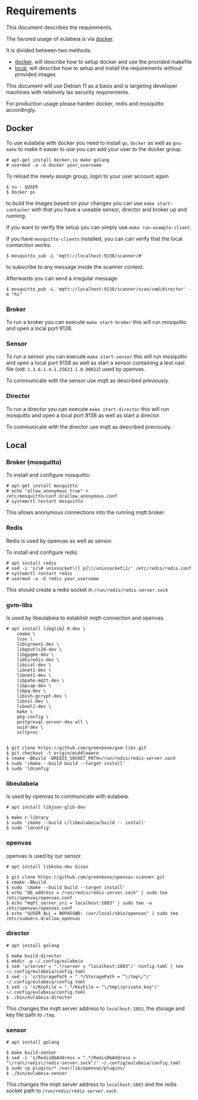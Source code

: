 # Requirements

This document describes the requirements. 

The favored usage of eulabeia is via [docker](#Docker).

It is divided between two methods:
- [docker](#Docker), will describe how to setup docker and use the provided makefile
- [local](#Local), will describe how to setup and install the requirements without provided images

This document will use Debian 11 as a basis and is targeting developer machines with relatively lax security requirements. 

For production usage please harden docker, redis and mosquitto accordingly.

## Docker

To use eulabeia with docker you need to install `go`, `docker` as well as `gnu-make` to make it easier to use you can add your user to the docker group.

```
# apt-get install docker.io make golang
# usermod -a -G docker your_username
```

To reload the newly assign group, login to your user account again

```
$ su - $USER
$ docker ps
```

to build the images based on your changes you can use `make start-container` with that you have a useable sensor, director and broker up and running.

If you want to verify the setup you can simply use `make run-example-client`.

If you have `mosquitto-clients` installed, you can can verify that the local connection works:
```
$ mosquitto_sub -L 'mqtt://localhost:9138/scanner/#'
```

to subscribe to any message inside the scanner context. 

Afterwards you can send a irregular message

```
$ mosquitto_pub -L 'mqtt://localhost:9138/scanner/scan/cmd/director' -m "hi"
```

### Broker

To run a broker you can execute `make start-broker` this will run mosquitto and open a local port 9138.

### Sensor

To run a sensor you can execute `make start-sensor` this will run mosquitto and open a local port 9138 as well as start a sensor containing a test nasl file (oid: `1.3.6.1.4.1.25623.1.0.90022`) used by openvas.

To communicate with the sensor use mqtt as described previously.

### Director

To run a director you can execute `make start-director` this will run mosquitto and open a local port 9138 as well as start a director.

To communicate with the director use mqtt as described previously.

## Local

### Broker (mosquitto)

To install and configure mosquitto:

```
# apt-get install mosquitto
# echo "allow_anonymous true" > /etc/mosquitto/conf.d/allow_anonymous.conf
# systemctl restart mosquitto
```

This allows anonymous connections into the running mqtt broker.

### Redis

Redis is used by openvas as well as sensor.

To install and configure redis:

```
# apt install redis
# sed -i 's/\# unixsocket\([ p]\)/unixsocket\1/' /etc/redis/redis.conf
# systemctl restart redis
# usermod -a -G redis your_username
```

This should create a redis socket in `/run/redis/redis-server.sock`

### gvm-libs

Is used by libeulabeia to establish mqtt-connection and openvas.

```
# apt install libglib2.0-dev \
    cmake \
    lcov \
    libcgreen1-dev \
    libgnutls28-dev \
    libgpgme-dev \
    libhiredis-dev \
    libical-dev \
    libnet1-dev \
    libnet1-dev \
    libpaho-mqtt-dev \
    libpcap-dev \
    libpq-dev \
    libssh-gcrypt-dev \
    libssl-dev \
    libxml2-dev \
    make \
    pkg-config \
    postgresql-server-dev-all \
    uuid-dev \
    xsltproc
```

```

$ git clone https://github.com/greenbone/gvm-libs.git
$ git checkout -t origin/middleware
$ cmake -Bbuild -DREDIS_SOCKET_PATH=/run/redis/redis-server.sock
$ sudo 'cmake --build build --target install'
$ sudo 'ldconfig'
```

### libeulabeia

Is used by openvas to communicate with eulabeia.

```
# apt install libjson-glib-dev
```

```
$ make c-library
$ sudo 'cmake --build c/libeulabeia/build -- install'
$ sudo 'ldconfig'
```


### openvas

openvas is used by our sensor.

```
# apt install libksba-dev bison
```

```
$ git clone https://github.com/greenbone/openvas-scanner.git
$ cmake -Bbuild
$ sudo 'cmake --build build --target install'
$ echo "db_address = /run/redis/redis-server.sock" | sudo tee /etc/openvas/openvas.conf
$ echo "mqtt_server_uri = localhost:1883" | sudo tee -a /etc/openvas/openvas.conf
$ echo "$USER ALL = NOPASSWD: /usr/local/sbin/openvas" | sudo tee /etc/sudoers.d/allow_openvas
```

### director

```
# apt install golang
```

```
$ make build-director
$ mkdir -p ~/.config/eulabeia
$ sed 's/server = ".*/server = "localhost:1883"/' config.toml | tee ~/.config/eulabeia/config.toml
$ sed -i 's/StoragePath = ".*/StoragePath = "\/tmp\/"/' ~/.config/eulabeia/config.toml
$ sed -i 's/KeyFile = ".*/KeyFile = "\/tmp\/private.key"/' ~/.config/eulabeia/config.toml
$ ./bin/eulabeia-director
```

This changes the mqtt server address to `localhost:1883`, the storage and key file path to `/tmp`.

### sensor

```
# apt install golang
```

```
$ make build-sensor
$ sed -i 's/RedisDbAddress = ".*/RedisDbAddress = "\/run\/redis\/redis-server.sock"/' ~/.config/eulabeia/config.toml
$ sudo cp plugins/* /var/lib/openvas/plugins/
$ ./bin/eulabeia-sensor
```

This changes the mqtt server address to `localhost:1883` and the redis socket path to `/run/redis/redis-server.sock`.
